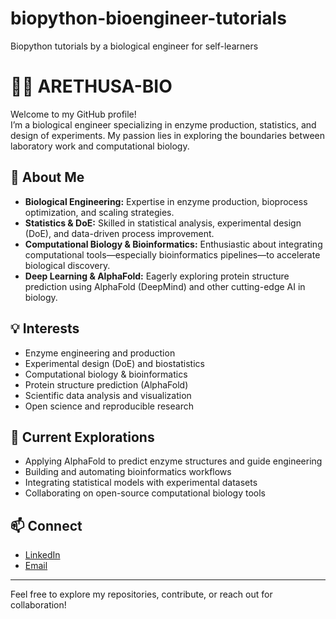 # biopython-bioengineer-tutorials
Biopython tutorials by a biological engineer for self-learners
# 👩‍🔬 ARETHUSA-BIO

Welcome to my GitHub profile!  
I’m a biological engineer specializing in enzyme production, statistics, and design of experiments. My passion lies in exploring the boundaries between laboratory work and computational biology.

## 🧬 About Me

- **Biological Engineering:** Expertise in enzyme production, bioprocess optimization, and scaling strategies.
- **Statistics & DoE:** Skilled in statistical analysis, experimental design (DoE), and data-driven process improvement.
- **Computational Biology & Bioinformatics:** Enthusiastic about integrating computational tools—especially bioinformatics pipelines—to accelerate biological discovery.
- **Deep Learning & AlphaFold:** Eagerly exploring protein structure prediction using AlphaFold (DeepMind) and other cutting-edge AI in biology.

## 💡 Interests

- Enzyme engineering and production
- Experimental design (DoE) and biostatistics
- Computational biology & bioinformatics
- Protein structure prediction (AlphaFold)
- Scientific data analysis and visualization
- Open science and reproducible research

## 🚀 Current Explorations

- Applying AlphaFold to predict enzyme structures and guide engineering
- Building and automating bioinformatics workflows
- Integrating statistical models with experimental datasets
- Collaborating on open-source computational biology tools

## 📫 Connect

- [LinkedIn]( https://www.linkedin.com/in/taha-chalbi-engineer
) <!-- Add your LinkedIn URL here -->
- [Email](mailto:taha-bilel.chalbi@enis.tn) <!-- Add your email here -->

---

Feel free to explore my repositories, contribute, or reach out for collaboration!
